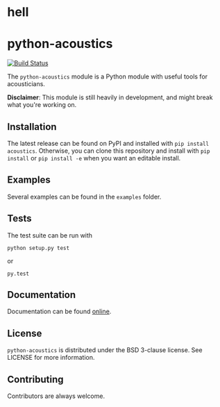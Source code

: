 # hell

# python-acoustics

[![Build Status](https://travis-ci.org/python-acoustics/python-acoustics.svg?branch=master)](https://travis-ci.org/python-acoustics/python-acoustics)

The `python-acoustics` module is a Python module with useful tools for acousticians.

**Disclaimer**: This module is still heavily in development, and might break what you're working on.

## Installation

The latest release can be found on PyPI and installed with `pip install acoustics`.
Otherwise, you can clone this repository and install with `pip install` or `pip install -e` when you want an editable install.


## Examples

Several examples can be found in the `examples` folder.

## Tests

The test suite can be run with

`python setup.py test`

or

`py.test`

## Documentation

Documentation can be found [online](http://python-acoustics.github.io/python-acoustics/).

## License

`python-acoustics` is distributed under the BSD 3-clause license. See LICENSE for more information.

## Contributing

Contributors are always welcome.
